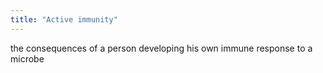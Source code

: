 ```yaml
---
title: "Active immunity"
---
```

the consequences of a person developing his own immune response to a microbe

